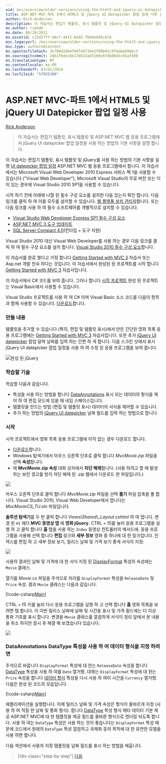 ```yaml
---
uid: mvc/overview/older-versions/using-the-html5-and-jquery-ui-datepicker-popup-calendar-with-aspnet-mvc/using-the-html5-and-jquery-ui-datepicker-popup-calendar-with-aspnet-mvc-part-1
title: ASP.NET MVC-파트 1에서 HTML5 및 jQuery UI Datepicker 팝업 일정 사용 | Microsoft Docs
author: Rick-Anderson
description: 이 자습서는 편집기 템플릿, 표시 템플릿 및 jQuery UI datepicker 팝업 일정을 ASP.NET MV에서 사용 하는 방법의 기본 사항을 설명 하는 중...
ms.author: riande
ms.date: 08/29/2011
ms.assetid: c23d27f7-b0cf-44f2-8445-fb69e045c674
msc.legacyurl: /mvc/overview/older-versions/using-the-html5-and-jquery-ui-datepicker-popup-calendar-with-aspnet-mvc/using-the-html5-and-jquery-ui-datepicker-popup-calendar-with-aspnet-mvc-part-1
msc.type: authoredcontent
ms.openlocfilehash: 3e700d2db4f86fe6734e2f08b01c9f8a8a69b6c3
ms.sourcegitcommit: 24b1f6decbb17bb22a45166e5fdb0845c65af498
ms.translationtype: MT
ms.contentlocale: ko-KR
ms.lasthandoff: 03/01/2019
ms.locfileid: "57055390"
---
```

<a name="using-the-html5-and-jquery-ui-datepicker-popup-calendar-with-aspnet-mvc---part-1"></a>ASP.NET MVC-파트 1에서 HTML5 및 jQuery UI Datepicker 팝업 일정 사용
====================
[Rick Anderson]((https://twitter.com/RickAndMSFT))

> 이 자습서는 편집기 템플릿, 표시 템플릿 및 ASP.NET MVC 웹 응용 프로그램에서 jQuery UI datepicker 팝업 일정을 사용 하는 방법의 기본 사항을 설명 합니다.


이 자습서는 편집기 템플릿, 표시 템플릿 및 jQuery를 사용 하는 방법의 기본 사항을 설명 [UI datepicker 팝업 일정](http://plugins.jquery.com/project/datepicker) ASP.NET MVC 웹 응용 프로그램에서 합니다. 이 자습서에서는 Microsoft Visual Web Developer 2010 Express 서비스 팩 1을 사용할 수 있습니다 (&quot;Visual Web Developer&quot;), Microsoft Visual Studio의 무료 버전 또는 이미 있는 경우에 Visual Studio 2010 SP1을 사용할 수 있습니다.

시작 하기 전에 아래에 나열 된 필수 구성 요소를 설치한 다음 있는지 확인 합니다. 다음 링크를 클릭 하 여 이들 모두를 설치할 수 있습니다. [웹 플랫폼 설치 관리자](https://www.microsoft.com/web/gallery/install.aspx?appid=VWD2010SP1Pack)합니다. 또는 다음 링크를 사용 하 여 필수 소프트웨어를 개별적으로 설치할 수 있습니다.

- [Visual Studio Web Developer Express SP1 필수 구성 요소](https://www.microsoft.com/web/gallery/install.aspx?appid=VWD2010SP1Pack)
- [ASP.NET MVC 3 도구 업데이트](https://www.microsoft.com/web/gallery/install.aspx?appsxml=&amp;appid=MVC3)
- [SQL Server Compact 4.0](https://www.microsoft.com/web/gallery/install.aspx?appid=SQLCE;SQLCEVSTools_4_0)(런타임 + 도구 지원)

Visual Studio 2010 대신 Visual Web Developer를 사용 하는 경우 다음 링크를 클릭 하 여 필수 구성 요소를 설치 합니다. [Visual Studio 2010 필수 구성 요소](https://www.microsoft.com/web/gallery/install.aspx?appsxml=&amp;appid=VS2010SP1Pack)합니다.

이 자습서를 완료 했다고 가정 합니다 [Getting Started with MVC 3](../getting-started-with-aspnet-mvc3/cs/intro-to-aspnet-mvc-3.md) 자습서 또는 Asp.net 개발 친숙 하다는 것입니다. 이 자습서에서 완성된 된 프로젝트를 시작 합니다 [Getting Started with MVC 3](../getting-started-with-aspnet-mvc3/cs/intro-to-aspnet-mvc-3.md) 자습서입니다.

이 자습서에서 C# 코드를 보여 줍니다. 그러나 합니다 [시작 프로젝트](https://archive.msdn.microsoft.com/Project/Download/FileDownload.aspx?ProjectName=aspnetmvcsamples&amp;DownloadId=15800) 완성 된 프로젝트는 Visual Basic에서 사용할 수 있습니다.

Visual Studio 프로젝트를 사용 하 여 C# 이며 Visual Basic 소스 코드를 다음이 항목과 함께 사용할 수 있습니다. [다운로드](https://archive.msdn.microsoft.com/Project/Download/FileDownload.aspx?ProjectName=aspnetmvcsamples&amp;DownloadId=15800)합니다.

### <a name="what-youll-build"></a>만들 내용

템플릿을 추가할 수 있습니다 (특히, 편집 및 템플릿 표시)에서 만든 간단한 영화 목록 응용 프로그램에는 [Getting Started with MVC 3](../getting-started-with-aspnet-mvc3/cs/intro-to-aspnet-mvc-3.md) 자습서입니다. 또한 추가 [jQuery UI datepicker](http://jqueryui.com/demos/datepicker/) 팝업 달력 날짜를 입력 하는 간편 하 게 합니다. 다음 스크린 샷에서 표시 jQuery UI datepicker 팝업 일정을 사용 하 여 수정 된 응용 프로그램을 보여 줍니다.

![완성 된 jQuery](using-the-html5-and-jquery-ui-datepicker-popup-calendar-with-aspnet-mvc-part-1/_static/image1.png)

### <a name="skills-youll-learn"></a>학습할 기술

학습할 다음과 같습니다.

- 특성을 사용 하는 방법을 합니다 [DataAnnotations](https://msdn.microsoft.com/library/system.componentmodel.dataannotations.aspx) 표시 되는 데이터의 형식을 제어 하 여 편집 모드에 있을 때 네임 스페이스입니다.
- 템플릿을 만드는 방법 (편집 및 템플릿 표시) 데이터의 서식을 제어할 수 있습니다.
- 추가 하는 방법의 [jQuery UI datepicker](http://jqueryui.com/demos/datepicker/) 날짜 필드를 입력 하는 방법으로 합니다.

### <a name="getting-started"></a>시작

시작 프로젝트에서 영화 목록 응용 프로그램에 아직 없는 경우 다운로드 합니다. 

* [다운로드](https://code.msdn.microsoft.com/Introduction-to-MVC-3-10d1b098)합니다.
* Windows 탐색기에서 마우스 오른쪽 단추로 클릭 합니다 *MvcMovie.zip* 파일을 선택 **속성**합니다. 
* 에 **MvcMovie.zip 속성** 대화 상자에서 **차단 해제**합니다. (사용 하려고 할 때 발생 하는 보안 경고를 방지 차단 해제 된 *.zip* 웹에서 다운로드 한 파일입니다.)

![](using-the-html5-and-jquery-ui-datepicker-popup-calendar-with-aspnet-mvc-part-1/_static/image2.png)

마우스 오른쪽 단추로 클릭 합니다 *MvcMovie.zip* 파일을 선택 **풀기** 파일 압축을 풀 합니다. Visual Studio 2010, Visual Web Developer에서 엽니다는 *MvcMovieCS\_TU.sln* 파일입니다.

**솔루션 탐색기**를 두 번 클릭 합니다 *Views\Shared\\_Layout.cshtml* 하 여 엽니다. 변경 된 `H1` 헤더 **MVC 동영상 앱** 에 **영화 jQuery**. CTRL + f5를 눌러 응용 프로그램을 실행 하 고 클릭 합니다 **홈** 탭을 사용 하는 `Index` 동영상 컨트롤러의 메서드에. 응용 프로그램을 사용해 선택 합니다 **편집** 링크와 **세부 정보** 영화 중 하나에 대 한 링크입니다. 인덱스를 편집 하 고 세부 정보 보기, 릴리스 날짜 및 가격 보기 좋게 서식이 지정:

![](using-the-html5-and-jquery-ui-datepicker-popup-calendar-with-aspnet-mvc-part-1/_static/image3.png)

사용의 결과인 날짜 및 가격에 대 한 서식 지정 된 [DisplayFormat](https://msdn.microsoft.com/library/system.componentmodel.dataannotations.displayformatattribute.aspx) 특성의 속성에는 `Movie` 클래스.

열기를 *Movie.cs* 파일을 주석으로 처리를 `DisplayFormat` 특성을 `ReleaseDate` 및 `Price` 속성. 결과 `Movie` 클래스는 다음과 같습니다.

[!code-csharp[Main](using-the-html5-and-jquery-ui-datepicker-popup-calendar-with-aspnet-mvc-part-1/samples/sample1.cs)]

CTRL + f5 키를 눌러 다시 응용 프로그램을 실행 하 고 선택 합니다 **홈** 영화 목록을 보려면 탭 합니다. 이 이번 릴리스 날짜에 날짜 및 시간을 표시 및 가격 필드에는 더 이상 통화 기호를 표시 합니다. 변경을 `Movie` 클래스를 깔끔하게 서식이 정리 앞에서 본 내용을 취소 하지만 잠시 후 해결 해 보겠습니다 있습니다.

![](using-the-html5-and-jquery-ui-datepicker-popup-calendar-with-aspnet-mvc-part-1/_static/image4.png)

### <a name="using-the-dataannotations-datatype-attribute-to-specify-the-data-type"></a>DataAnnotations DataType 특성을 사용 하 여 데이터 형식을 지정 하려면

주석으로 바꿉니다 `DisplayFormat` 특성에 대 한는 `ReleaseDate` 속성을 합니다 [DataType](https://msdn.microsoft.com/library/system.componentmodel.dataannotations.datatype.aspx) 특성을 사용 하 여를 `Date` 열거형. 대체는 `DisplayFormat` 특성에 대 한는 `Price` 속성을 합니다 [데이터 형식](https://msdn.microsoft.com/library/system.componentmodel.dataannotations.datatype.aspx) 특성을 다시 사용 하 여이 시간을 `Currency` 열거형. 다음은 완성 된 코드의 모습입니다.

[!code-csharp[Main](using-the-html5-and-jquery-ui-datepicker-popup-calendar-with-aspnet-mvc-part-1/samples/sample2.cs)]

애플리케이션을 실행합니다. 이제 릴리스 날짜 및 가격 속성은 형식이 올바르게 지정 (사용 하 여 적절 한 날짜 및 통화 형식). 합니다 [DataType](https://msdn.microsoft.com/library/system.componentmodel.dataannotations.datatype.aspx) 특성 형식 메타 데이터 기본 제공 ASP.NET MVC에 대 한 템플릿을 제공 필드를 올바른 형식으로 렌더링 되도록 합니다. 사용 하 여는 `DataType` 특성은 사용 하는 것이 좋습니다는 `DisplayFormat` 특성 때문에 코드에서 원래의 `DataType` 특성 깔끔하고 국제화 등의 목적에 대 한 유연한 모델을 사용 하면 합니다.

다음 섹션에서 사용자 지정 템플릿을 날짜 필드를 표시 하는 방법을 배웁니다.

> [!div class="step-by-step"]
> [다음](using-the-html5-and-jquery-ui-datepicker-popup-calendar-with-aspnet-mvc-part-2.md)
